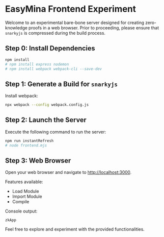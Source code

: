 # EasyMina Frontend Experiment

Welcome to an experimental bare-bone server designed for creating zero-knowledge proofs in a web browser. Prior to proceeding, please ensure that `snarkyjs` is compressed during the build process.

## Step 0: Install Dependencies

```bash
npm install
# npm install express nodemon
# npm install webpack webpack-cli --save-dev
```

## Step 1: Generate a Build for `snarkyjs`

Install webpack:

```bash
npx webpack --config webpack.config.js
```

## Step 2: Launch the Server

Execute the following command to run the server:

```bash
npm run instantRefresh
# node frontend.mjs
```

## Step 3: Web Browser

Open your web browser and navigate to [http://localhost:3000](http://localhost:3000).

Features available:

- Load Module
- Import Module
- Compile

Console output:

```
zkApp
```

Feel free to explore and experiment with the provided functionalities.